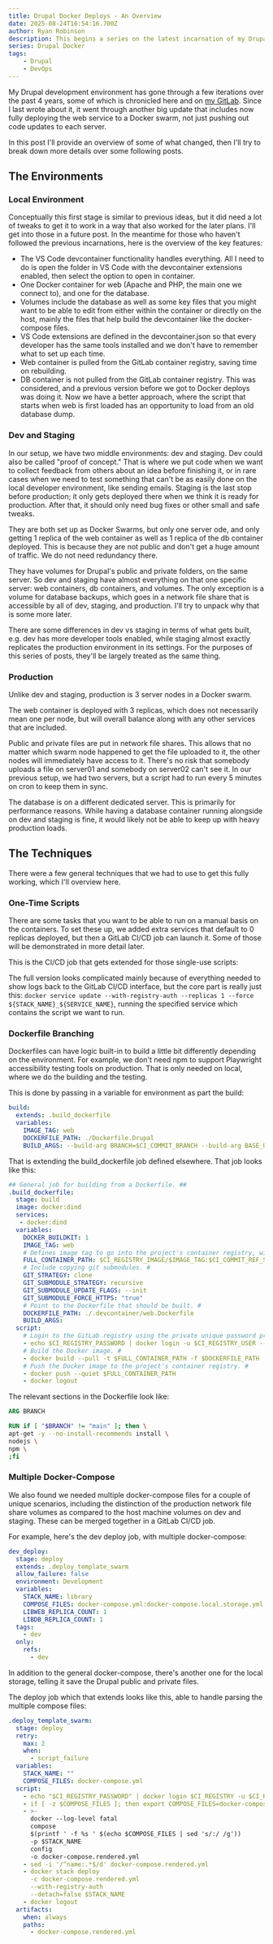 ```yaml
---
title: Drupal Docker Deploys - An Overview
date: 2025-08-24T16:54:16.700Z
author: Ryan Robinson
description: This begins a series on the latest incarnation of my Drupal development setup, including Docker containerized deploys.
series: Drupal Docker
tags:
    - Drupal
    - DevOps
---
```


My Drupal development environment has gone through a few iterations over the past 4 years, some of which is chronicled here and on [my GitLab](https://gitlab.com/ryan-l-robinson/drupal-dev-environment). Since I last wrote about it, it went through another big update that includes now fully deploying the web service to a Docker swarm, not just pushing out code updates to each server.

In this post I'll provide an overview of some of what changed, then I'll try to break down more details over some following posts.

## The Environments

### Local Environment

Conceptually this first stage is similar to previous ideas, but it did need a lot of tweaks to get it to work in a way that also worked for the later plans. I'll get into those in a future post. In the meantime for those who haven't followed the previous incarnations, here is the overview of the key features:

- The VS Code devcontainer functionality handles everything. All I need to do is open the folder in VS Code with the devcontainer extensions enabled, then select the option to open in container.
- One Docker container for web (Apache and PHP, the main one we connect to), and one for the database.
- Volumes include the database as well as some key files that you might want to be able to edit from either within the container or directly on the host, mainly the files that help build the devcontainer like the docker-compose files.
- VS Code extensions are defined in the devcontainer.json so that every developer has the same tools installed and we don't have to remember what to set up each time.
- Web container is pulled from the GitLab container registry, saving time on rebuilding.
- DB container is not pulled from the GitLab container registry. This was considered, and a previous version before we got to Docker deploys was doing it. Now we have a better approach, where the script that starts when web is first loaded has an opportunity to load from an old database dump.

### Dev and Staging

In our setup, we have two middle environments: dev and staging. Dev could also be called "proof of concept." That is where we put code when we want to collect feedback from others about an idea before finishing it, or in rare cases when we need to test something that can't be as easily done on the local developer environment, like sending emails. Staging is the last stop before production; it only gets deployed there when we think it is ready for production. After that, it should only need bug fixes or other small and safe tweaks.

They are both set up as Docker Swarms, but only one server ode, and only getting 1 replica of the web container as well as 1 replica of the db container deployed. This is because they are not public and don't get a huge amount of traffic. We do not need redundancy there.

They have volumes for Drupal's public and private folders, on the same server. So dev and staging have almost everything on that one specific server: web containers, db containers, and volumes. The only exception is a volume for database backups, which goes in a network file share that is accessible by all of dev, staging, and production. I'll try to unpack why that is some more later.

There are some differences in dev vs staging in terms of what gets built, e.g. dev has more developer tools enabled, while staging almost exactly replicates the production environment in its settings. For the purposes of this series of posts, they'll be largely treated as the same thing.

### Production

Unlike dev and staging, production is 3 server nodes in a Docker swarm.

The web container is deployed with 3 replicas, which does not necessarily mean one per node, but will overall balance along with any other services that are included.

Public and private files are put in network file shares. This allows that no matter which swarm node happened to get the file uploaded to it, the other nodes will immediately have access to it. There's no risk that somebody uploads a file on server01 and somebody on server02 can't see it. In our previous setup, we had two servers, but a script had to run every 5 minutes on cron to keep them in sync.

The database is on a different dedicated server. This is primarily for performance reasons. While having a database container running alongside on dev and staging is fine, it would likely not be able to keep up with heavy production loads.

## The Techniques

There were a few general techniques that we had to use to get this fully working, which I'll overview here.

### One-Time Scripts

There are some tasks that you want to be able to run on a manual basis on the containers. To set these up, we added extra services that default to 0 replicas deployed, but then a GitLab CI/CD job can launch it. Some of those will be demonstrated in more detail later.

This is the CI/CD job that gets extended for those single-use scripts:

The full version looks complicated mainly because of everything needed to show logs back to the GitLab CI/CD interface, but the core part is really just this: `docker service update --with-registry-auth --replicas 1 --force ${STACK_NAME}_${SERVICE_NAME}`, running the specified service which contains the script we want to run.

### Dockerfile Branching

Dockerfiles can have logic built-in to build a little bit differently depending on the environment. For example, we don't need npm to support Playwright accessibility testing tools on production. That is only needed on local, where we do the building and the testing.

This is done by passing in a variable for environment as part the build:

```yml
build:
  extends: .build_dockerfile
  variables:
    IMAGE_TAG: web
    DOCKERFILE_PATH: ./Dockerfile.Drupal
    BUILD_ARGS: --build-arg BRANCH=$CI_COMMIT_BRANCH --build-arg BASE_URL=$BASE_URL --build-arg TIMESTAMP=$CI_COMMIT_TIMESTAMP
```

That is extending the build_dockerfile job defined elsewhere. That job looks like this:

```yml
## General job for building from a Dockerfile. ##
.build_dockerfile:
  stage: build
  image: docker:dind
  services:
   - docker:dind
  variables:
    DOCKER_BUILDKIT: 1
    IMAGE_TAG: web
    # Defines image tag to go into the project's container registry, with a tag of the branch name. #
    FULL_CONTAINER_PATH: $CI_REGISTRY_IMAGE/$IMAGE_TAG:$CI_COMMIT_REF_SLUG
    # Include copying git submodules. #
    GIT_STRATEGY: clone
    GIT_SUBMODULE_STRATEGY: recursive
    GIT_SUBMODULE_UPDATE_FLAGS: --init
    GIT_SUBMODULE_FORCE_HTTPS: "true"
    # Point to the Dockerfile that should be built. #
    DOCKERFILE_PATH: ./.devcontainer/web.Dockerfile
    BUILD_ARGS:
  script:
    # Login to the GitLab registry using the private unique password provided by GitLab. #
    - echo $CI_REGISTRY_PASSWORD | docker login -u $CI_REGISTRY_USER --password-stdin  $CI_REGISTRY
    # Build the Docker image. #
    - docker build --pull -t $FULL_CONTAINER_PATH -f $DOCKERFILE_PATH . $BUILD_ARGS
    # Push the Docker image to the project's container registry. #
    - docker push --quiet $FULL_CONTAINER_PATH
    - docker logout
```

The relevant sections in the Dockerfile look like:

```Dockerfile
ARG BRANCH

RUN if [ "$BRANCH" != "main" ]; then \
apt-get -y --no-install-recommends install \
nodejs \
npm \
;fi
```

### Multiple Docker-Compose

We also found we needed multiple docker-compose files for a couple of unique scenarios, including the distinction of the production network file share volumes as compared to the host machine volumes on dev and staging. These can be merged together in a GitLab CI/CD job.

For example, here's the dev deploy job, with multiple docker-compose:

```yml
dev_deploy:
  stage: deploy
  extends: .deploy_template_swarm
  allow_failure: false
  environment: Development
  variables:
    STACK_NAME: library
    COMPOSE_FILES: docker-compose.yml:docker-compose.local.storage.yml
    LIBWEB_REPLICA_COUNT: 1
    LIBDB_REPLICA_COUNT: 1
  tags:
    - dev
  only:
    refs:
      - dev
```

In addition to the general docker-compose, there's another one for the local storage, telling it save the Drupal public and private files.

The deploy job which that extends looks like this, able to handle parsing the multiple compose files:

```yml
.deploy_template_swarm:
  stage: deploy
  retry:
    max: 2
    when:
      - script_failure
  variables:
    STACK_NAME: ""
    COMPOSE_FILES: docker-compose.yml
  script:
    - echo "$CI_REGISTRY_PASSWORD" | docker login $CI_REGISTRY -u $CI_REGISTRY_USER --password-stdin
    - if [ -z $COMPOSE_FILES ]; then export COMPOSE_FILES=docker-compose.yml; fi
    - >-
      docker --log-level fatal
      compose
      $(printf ' -f %s ' $(echo $COMPOSE_FILES | sed 's/:/ /g'))
      -p $STACK_NAME
      config
      -o docker-compose.rendered.yml
    - sed -i '/^name:.*$/d' docker-compose.rendered.yml
    - docker stack deploy
      -c docker-compose.rendered.yml
      --with-registry-auth
      --detach=false $STACK_NAME
    - docker logout
  artifacts:
    when: always
    paths:
      - docker-compose.rendered.yml
```
